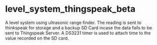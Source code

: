 # level_system_thingspeak_beta
A level  system using ultrasonic range finder. The reading is sent to thinkspeak for storage and a backup SD Card incase the data fails to be sent to Thingspeak Server. A DS3231 timer is used to attach time to the value recorded on the SD card.
